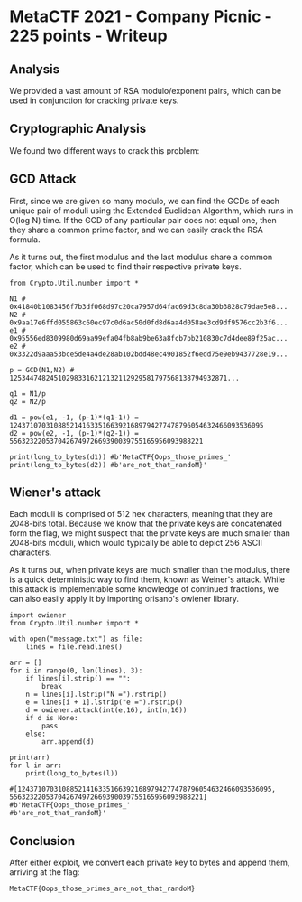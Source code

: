 # MetaCTF 2021 - Company Picnic - 225 points - Writeup

## Analysis

We provided a vast amount of RSA modulo/exponent pairs, which can be used in conjunction for cracking private keys.

## Cryptographic Analysis

We found two different ways to crack this problem:

## GCD Attack

First, since we are given so many modulo, we can find the GCDs of each unique pair of moduli using the Extended Euclidean Algorithm, which runs in O(log N) time. If the GCD of any particular pair does not equal one, then they share a common prime factor, and we can easily crack the RSA formula. 

As it turns out, the first modulus and the last modulus share a common factor, which can be used to find their respective private keys.


```
from Crypto.Util.number import *

N1 # 0x41840b1083456f7b3df068d97c20ca7957d64fac69d3c8da30b3828c79dae5e8...
N2 # 0x9aa17e6ffd055863c60ec97c0d6ac50d0fd8d6aa4d058ae3cd9df9576cc2b3f6...
e1 # 0x95556ed8309980d69aa99efa04fb8ab9be63a8fcb7bb210830c7d4dee89f25ac...
e2 # 0x3322d9aaa53bce5de4a4de28ab102bdd48ec4901852f6edd75e9eb9437728e19...

p = GCD(N1,N2) # 125344748245102983316212132112929581797568138794932871...

q1 = N1/p
q2 = N2/p

d1 = pow(e1, -1, (p-1)*(q1-1)) = 124371070310885214163351663921689794277478796054632466093536095
d2 = pow(e2, -1, (p-1)*(q2-1)) = 556323220537042674972669390039755165956093988221

print(long_to_bytes(d1)) #b'MetaCTF{Oops_those_primes_'
print(long_to_bytes(d2)) #b'are_not_that_randoM}'
```

## Wiener's attack

Each moduli is comprised of 512 hex characters, meaning that they are 2048-bits total.
Because we know that the private keys are concatenated form the flag, we might suspect that the private keys are much smaller than 2048-bits moduli, which would typically be able to depict 256 ASCII characters.

As it turns out, when private keys are much smaller than the modulus, there is a quick deterministic way to find them, known as Weiner's attack.
While this attack is implementable some knowledge of continued fractions, we can also easily apply it by importing orisano's owiener library.

```
import owiener
from Crypto.Util.number import *

with open("message.txt") as file:
    lines = file.readlines()

arr = []
for i in range(0, len(lines), 3):
    if lines[i].strip() == "":
        break
    n = lines[i].lstrip("N =").rstrip()
    e = lines[i + 1].lstrip("e =").rstrip()
    d = owiener.attack(int(e,16), int(n,16))
    if d is None:
        pass
    else:   
        arr.append(d)

print(arr)
for l in arr:
    print(long_to_bytes(l))

#[124371070310885214163351663921689794277478796054632466093536095, 556323220537042674972669390039755165956093988221]
#b'MetaCTF{Oops_those_primes_'
#b'are_not_that_randoM}'
```

## Conclusion
After either exploit, we convert each private key to bytes and append them, arriving at the flag:
```
MetaCTF{Oops_those_primes_are_not_that_randoM}
```

